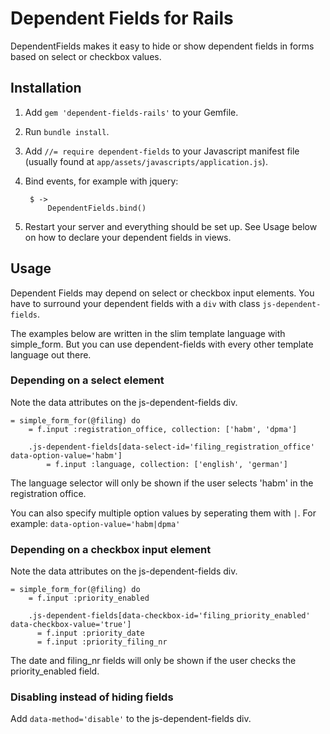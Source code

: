 Dependent Fields for Rails
===========

DependentFields makes it easy to hide or show dependent fields in forms based on select or checkbox values.


Installation
------------

1. Add `gem 'dependent-fields-rails'` to your Gemfile.
1. Run `bundle install`.
1. Add `//= require dependent-fields` to your Javascript manifest file (usually found at `app/assets/javascripts/application.js`).
1. Bind events, for example with jquery:

        $ ->
            DependentFields.bind()

1. Restart your server and everything should be set up. See Usage below on how to declare your dependent fields in views.


Usage
-------

Dependent Fields may depend on select or checkbox input elements. You have to surround your dependent fields with
a `div` with class `js-dependent-fields`.

The examples below are written in the slim template language with simple_form. But you can use dependent-fields with every other template language out there.


### Depending on a select element

Note the data attributes on the js-dependent-fields div.

    = simple_form_for(@filing) do
        = f.input :registration_office, collection: ['habm', 'dpma']

        .js-dependent-fields[data-select-id='filing_registration_office' data-option-value='habm']
            = f.input :language, collection: ['english', 'german']

The language selector will only be shown if the user selects 'habm' in the registration office.

You can also specify multiple option values by seperating them with `|`. For example: `data-option-value='habm|dpma'`


### Depending on a checkbox input element

Note the data attributes on the js-dependent-fields div.

    = simple_form_for(@filing) do
        = f.input :priority_enabled

        .js-dependent-fields[data-checkbox-id='filing_priority_enabled' data-checkbox-value='true']
          = f.input :priority_date
          = f.input :priority_filing_nr

The date and filing_nr fields will only be shown if the user checks the priority_enabled field.


### Disabling instead of hiding fields

Add `data-method='disable'` to the js-dependent-fields div.



